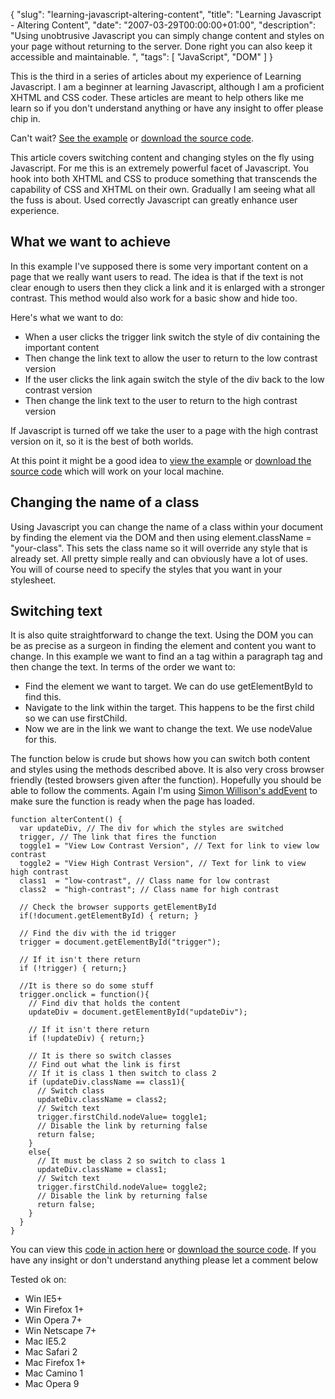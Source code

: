 {
  "slug": "learning-javascript-altering-content",
  "title": "Learning Javascript - Altering Content",
  "date": "2007-03-29T00:00:00+01:00",
  "description": "Using unobtrusive Javascript you can simply change content and styles on your page without returning to the server. Done right you can also keep it accessible and maintainable. ",
  "tags": [
    "JavaScript",
    "DOM"
  ]
}

This is the third in a series of articles about my experience of Learning Javascript. I am a beginner at learning Javascript, although I am a proficient XHTML and CSS coder. These articles are meant to help others like me learn so if you don't understand anything or have any insight to offer please chip in.

Can't wait? [See the example][1] or [download the source code][2].

This article covers switching content and changing styles on the fly using Javascript. For me this is an extremely powerful facet of Javascript. You hook into both XHTML and CSS to produce something that transcends the capability of CSS and XHTML on their own. Gradually I am seeing what all the fuss is about. Used correctly Javascript can greatly enhance user experience.

## What we want to achieve

In this example I've supposed there is some very important content on a page that we really want users to read. The idea is that if the text is not clear enough to users then they click a link and it is enlarged with a stronger contrast. This method would also work for a basic show and hide too. 

Here's what we want to do:

* When a user clicks the trigger link switch the style of div containing the important content
* Then change the link text to allow the user to return to the low contrast version
* If the user clicks the link again switch the style of the div back to the low contrast version
* Then change the link text to the user to return to the high contrast version

If Javascript is turned off we take the user to a page with the high contrast version on it, so it is the best of both worlds. 

At this point it might be a good idea to [view the example][1] or [download the source code][2] which will work on your local machine.

## Changing the name of a class

Using Javascript you can change the name of a class within your document by finding the element via the DOM and then using element.className = "your-class". This sets the class name so it will override any style that is already set. All pretty simple really and can obviously have a lot of uses. You will of course need to specify the styles that you want in your stylesheet.

## Switching text

It is also quite straightforward to change the text. Using the DOM you can be as precise as a surgeon in finding the element and content you want to change. In this example we want to find an a tag within a paragraph tag and then change the text. In terms of the order we want to:

* Find the element we want to target. We can do use getElementById to find this.
* Navigate to the link within the target. This happens to be the first child so we can use firstChild.
* Now we are in the link we want to change the text. We use nodeValue for this.

The function below is crude but shows how you can switch both content and styles using the methods described above. It is also very cross browser friendly (tested browsers given after the function). Hopefully you should be able to follow the comments. Again I'm using [Simon Willison's addEvent][3] to make sure the function is ready when the page has loaded.  

    function alterContent() {
      var updateDiv, // The div for which the styles are switched    
      trigger, // The link that fires the function
      toggle1 = "View Low Contrast Version", // Text for link to view low contrast
      toggle2 = "View High Contrast Version", // Text for link to view high contrast
      class1  = "low-contrast", // Class name for low contrast
      class2  = "high-contrast"; // Class name for high contrast

      // Check the browser supports getElementById
      if(!document.getElementById) { return; }

      // Find the div with the id trigger
      trigger = document.getElementById("trigger");

      // If it isn't there return
      if (!trigger) { return;}    

      //It is there so do some stuff
      trigger.onclick = function(){
        // Find div that holds the content
        updateDiv = document.getElementById("updateDiv");

        // If it isn't there return
        if (!updateDiv) { return;}

        // It is there so switch classes
        // Find out what the link is first
        // If it is class 1 then switch to class 2
        if (updateDiv.className == class1){
          // Switch class
          updateDiv.className = class2;
          // Switch text
          trigger.firstChild.nodeValue= toggle1;
          // Disable the link by returning false        
          return false;
        }
        else{
          // It must be class 2 so switch to class 1
          updateDiv.className = class1;
          // Switch text
          trigger.firstChild.nodeValue= toggle2;
          // Disable the link by returning false
          return false;
        }
      }    
    } 

You can view this [code in action here][1] or [download the source code][2]. If you have any insight or don't understand anything please let a comment below

Tested ok on:

*   Win IE5+
*   Win Firefox 1+
*   Win Opera 7+
*   Win Netscape 7+
*   Mac IE5.2
*   Mac Safari 2
*   Mac Firefox 1+
*   Mac Camino 1
*   Mac Opera 9

[1]: https://shapeshed.com/examples/altering-content/
[2]: http://cdn.shapeshed.com/downloads/altering-content.zip
[3]: http://simonwillison.net/2004/May/26/addLoadEvent/

